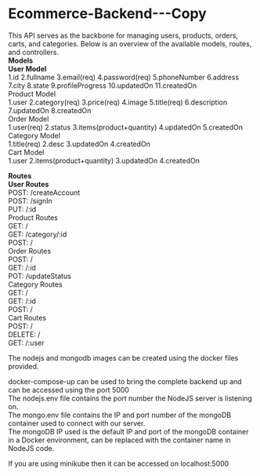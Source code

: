 # Ecommerce-Backend---Copy
This API serves as the backbone for managing users, products, orders, carts, and categories. Below is an overview of the available models, routes, and controllers.  
****Models****    
**User Model**  
1.id 2.fullname 3.email(req) 4.password(req) 5.phoneNumber 6.address 7.city 8.state 9.profileProgress 10.updatedOn 11.createdOn  
Product Model  
1.user 2.category(req) 3.price(req) 4.image 5.title(req) 6.description 7.updatedOn 8.createdOn  
Order Model  
1.user(req) 2.status 3.items(product+quantity) 4.updatedOn 5.createdOn  
Category Model  
1.title(req) 2.desc 3.updatedOn 4.createdOn  
Cart Model  
1.user 2.items(product+quantity) 3.updatedOn 4.createdOn  
    
**Routes**    
**User Routes**  
POST: /createAccount  
POST: /signIn  
PUT: /:id  
Product Routes  
GET: /  
GET: /category/:id  
POST: /  
Order Routes  
POST: /  
GET: /:id  
POT: /updateStatus  
Category Routes  
GET: /  
GET: /:id  
POST: /  
Cart Routes  
POST: /  
DELETE: /  
GET: /:user  
    
The nodejs and mongodb images can be created using the docker files provided.  
  
docker-compose-up can be used to bring the complete backend up and can be accessed using the port 5000  
The nodejs.env file contains the port number the NodeJS server is listening on.  
The mongo.env file contains the IP and port number of the mongoDB container used to connect with our server.  
The mongoDB IP used is the default IP and port of the mongoDB container in a Docker environment, can be replaced with the container name in NodeJS code.  

If you are using minikube then it can be accessed on localhost:5000  
